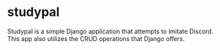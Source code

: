 # studypal

Studypal is a simple Django application that attempts to imitate Discord. This app also utilizes the CRUD operations that Django offers.
